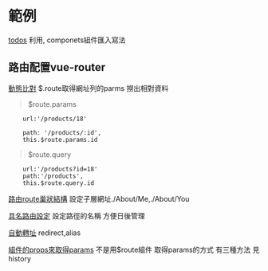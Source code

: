 # 範例
[todos](./todos) 
利用<todoinput/>,<todoitem/> componets組件匯入寫法

## 路由配置vue-router

[動態比對](./products/18) 
$.route取得網址列的parms 撈出相對資料

> $route.params 
```
    url:'/products/18'

    path: '/products/:id',
    this.$route.params.id
```

> $route.query 
```
    url:'/products?id=18'
    path:'/products',
    this.$route.query.id
```

[路由route巢狀結構](./About) 
設定子層網址./About/Me,./About/You


[具名路由設定](./Info)
設定路徑的名稱 方便日後管理

[自動轉址](./redirect)
redirect,alias

[組件的props來取得params](./getParams/18)
不是用$route組件 取得params的方式 有三種方法 見history
